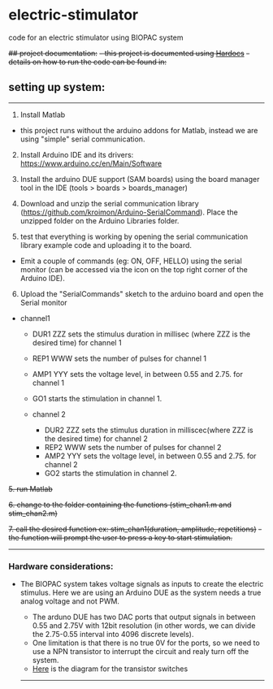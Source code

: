 # electric-stimulator
code for an electric stimulator using BIOPAC system


~~## project documentation:~~
~~- this project is documented using [Hardocs](https://gitlab.com/go-commons/hardocs)~~
~~- details on how to run the code can be found in:~~


## setting up system:

---

1. Install Matlab
 - this project runs without the arduino addons for Matlab, instead we are using "simple" serial communication.

2. Install Arduino IDE and its drivers: https://www.arduino.cc/en/Main/Software
3. Install the arduino DUE support (SAM boards) using the board manager tool in the IDE (tools > boards > boards_manager)

4. Download and unzip the serial communication library (https://github.com/kroimon/Arduino-SerialCommand). Place the unzipped folder on the Arduino Libraries folder.

5. test that everything is working by opening the serial communication library example code and uploading it to the board.

  - Emit a couple of commands (eg: ON, OFF, HELLO) using the serial monitor (can be accessed via the icon on the top right corner of the Arduino IDE).


6. Upload the "SerialCommands" sketch to the arduino board and open the Serial monitor
- channel1

    - DUR1 ZZZ sets the stimulus duration in millisec (where ZZZ is the desired time) for channel 1
    - REP1 WWW sets the number of pulses for channel 1
    - AMP1 YYY sets the voltage level, in between 0.55 and 2.75. for channel 1
    - GO1 starts the stimulation in channel 1.  


  - channel 2
    - DUR2 ZZZ sets the stimulus duration in milliscec(where ZZZ is the desired time) for channel 2
    - REP2 WWW sets the number of pulses for channel 2
    - AMP2 YYY sets the voltage level, in between 0.55 and 2.75. for channel 2
    - GO2 starts the stimulation in channel 2.



~~5. run Matlab~~

~~6. change to the folder containing the functions (stim_chan1.m and stim_chan2.m)~~

~~7. call the desired function ex: stim_chan1(duration, amplitude, repetitions)~~
  ~~- the function will prompt the user to press a key to start stimulation.~~

---

### Hardware considerations:

- The BIOPAC system takes voltage signals as inputs to create the electric stimulus. Here we are using an Arduino DUE as the system needs a true analog voltage and not PWM.
  - The arduno DUE has two DAC ports that output signals in between 0.55 and 2.75V with 12bit resolution (in other words, we can divide the 2.75-0.55 interval into 4096 discrete levels).
  - One limitation is that there is no true 0V for the ports, so we need to use a NPN transistor to interrupt the circuit and realy turn off the system.
  - [Here]((/hardware/transistor_switch/schematic.pdf)) is the diagram for the transistor switches

  ---
